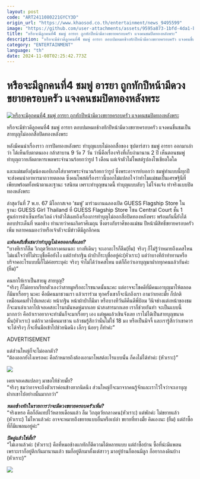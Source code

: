 ```yaml
---
layout: post
code: "ART2411080221GYCY3D"
origin_url: "https://www.khaosod.co.th/entertainment/news_9495599"
image: "https://github.com/user-attachments/assets/9595a873-1bfd-4da1-b133-e49a981ad8de"
title: "หรือจะมีลูกคนที่4 ชมพู่ อารยา ถูกทักปีหน้ามีดวงขยายครอบครัว แจงคนชมปิดทองหลังพระ"
description: "หรือจะมีข่าวดีลูกคนที่4 ชมพู่ อารยา ตอบปมหมอช้างทักปีหน้ามีดวงขยายครอบครัว แจงคนชื่นชมเป็นสายบุญไม่ออกสื่อปิดทองหลังพระ หลังมีคนนำเรื่องราว การปิดทองหลังพระ"
category: "ENTERTAINMENT"
language: "th"
date: 2024-11-08T02:25:42.773Z
---
```


# หรือจะมีลูกคนที่4 ชมพู่ อารยา ถูกทักปีหน้ามีดวงขยายครอบครัว แจงคนชมปิดทองหลังพระ

[![หรือจะมีลูกคนที่4 ชมพู่ อารยา ถูกทักปีหน้ามีดวงขยายครอบครัว แจงคนชมปิดทองหลังพระ](https://www.khaosod.co.th/wpapp/uploads/2024/11/chomarbaby4811679998.jpg "หรือจะมีลูกคนที่4 ชมพู่ อารยา ถูกทักปีหน้ามีดวงขยายครอบครัว แจงคนชมปิดทองหลังพระ")](https://www.khaosod.co.th/wpapp/uploads/2024/11/chomarbaby4811679998.jpg)

หรือจะมีข่าวดีลูกคนที่4 ชมพู่ อารยา ตอบปมหมอช้างทักปีหน้ามีดวงขยายครอบครัว แจงคนชื่นชมเป็นสายบุญไม่ออกสื่อปิดทองหลังพระ

หลังมีคนนำเรื่องราว การปิดทองหลังพระ ทำบุญแบบไม่ออกสื่อของ ซุปตาร์สาว ชมพู่ อารยา ออกมาเล่าว่า ได้เห็นกับตาตนเอง กล้าสาบาน 9 วัด 7 วัน ว่านี่คือเรื่องจริงที่เก็บงำมานาน 2 ปี เห็นตอนชมพู่ทำบุญถวายภัตตาหารเพลพระจำนวนร้อยกว่ารูป 1 เดือน แต่เจ้าตัวไม่โพสต์รูปลงโซเชียลใดใด

และแม่ชมยังอุ้มน้องแอบิเกลใส่บาตรพระจำนวนร้อยกว่ารูป ซึ่งพระอาจารย์บอกว่า ชมพู่ทำแบบนี้ทุกปี จะส่งคนนำอาหารมาถวายตลอด ซึ่งคนโพสต์เรื่องราวนี้บอกไม่แปลกใจว่าทำไมแม่ชมเป็นเศรษฐินีที่เพียบพร้อมทั้งหน้าตาและฐานะ รสนิยม เพราะทำบุญขนาดนี้ ทำบุญแบบลับๆ ไม่โจ่งแจ้ง ทำจริงแบบปิดทองหลังพระ

ล่าสุดวันที่ 7 พ.ย. 67 มีโอกาสเจอ ‘ชมพู่’ มาร่วมงานฉลองเปิด GUESS Flagship Store ในฐานะ GUESS Girl Thailand ที่ GUESS Flagship Store โซน Central Court ชั้น 1 ศูนย์การค้าเซ็นทรัลเวิลด์ เจ้าตัวได้เผยถึงเรื่องการทำบุญไม่ออกสื่อปิดทองหลังพระ พร้อมกันนี้ยังได้ตอบประเด็นที่ หมอช้าง ทำนายว่าคนเกิดราศีเมถุน ซึ่งตรงกับราศีของแม่ชม ปีหน้ามีสิทธิ์ขยายครอบครัวเพิ่ม หลายคนมองว่าหรือเจ้าตัวจะมีข่าวดีมีลูกอีกคน

_**แฟนคลับชื่นชมว่าทำบุญไม่เคยออกสื่อเลย?**_  
“บางทีเราก็ลืม วิกฤตวัยกลางคนเนอะ บางทีเดินๆ จะเอาอะไรก็ลืม(ยิ้ม) จริงๆ ก็ไม่รู้ว่าหมายถึงเคสไหน ไม่แน่ใจว่าที่ไม่ระบุชื่อคือยังไง แต่ถ้าทำกฐิน ผ้าป่าก็ระบุชื่ออยู่ค่ะ(หัวเราะ) แต่ว่าบางทีถ้าทำทานหรือบริจาคอะไรแบบนี้ก็ไม่ค่อยระบุค่ะ จริงๆ จำไม่ได้ว่าเคสไหน แต่ก็ถือว่าเอาบุญมาฝากทุกคนแล้วกันค่ะ (ยิ้ม)”

คนยกให้เราเป็นสายมู สายบุญ?  
“จริงๆ ก็ไม่อยากเรียกตัวเองว่าสายมูหรืออะไรขนาดนั้นนะคะ แต่อาจจะโชคดีที่มีคนเอาบุญมาให้ตลอด ก็มีมาเรื่อยๆ นะคะ คือมีคนมาชวนเรา แล้วเราร่วม ทุกครั้งเขาก็จะนึกถึงเรา ถามว่าเยอะมั้ย ก็ปกติเหมือนคนทั่วไปแหละค่ะ หน้ากฐิน หน้าผ้าป่าก็มีมา หรือบางทีวันดีคืนดีพี่ป้อม วินิจช่างแต่งหน้าของชมก็จะมาเล่าเวลาไปเจอเคสอะไรมามันหดหู่มากเลย น่าสงสารมากเลย เราก็ช่วยกันทำ จะเป็นแบบนี้มากกว่า คือถ้าเราอยากจะทำมันก็จะมาเรื่อยๆ เอง แต่พูดแล้วเขินจังเลย เราไม่ได้เป็นสายบุญขนาดนั้น(หัวเราะ) แต่ถ้าเวลามีคนมาชวน แล้วชมรู้สึกว่านั่นไม่ใช่ 18 มง หรือเป็นมิจจี้ และเรารู้สึกว่าเขาควรจะได้จริงๆ ก็จะยื่นมือเข้าไปช่วยนิดนึง เล็กๆ น้อยๆ ก็ทำค่ะ”

ADVERTISEMENT

แต่ส่วนใหญ่ก็จะไม่ออกตัว?  
“ต้องออกยังไงเหรอคะ คือถ้าหมายถึงต้องเอามาโพสต์อะไรแบบนั้น ก็คงไม่ได้ทำค่ะ (หัวเราะ)”

[![](https://www.khaosod.co.th/wpapp/uploads/2024/11/S__43524125.jpg)](https://www.khaosod.co.th/wpapp/uploads/2024/11/S__43524125.jpg)

เคยเจอเคสแปลกๆ มาขอให้ช่วยมั้ย?  
“จริงๆ ชมว่าอาจจะถึงตัวเราค่อนข้างยากนิดนึง ส่วนใหญ่ก็จะมาจากคนรู้จักและเราไว้ใจว่าจะเอาบุญฝากเขาไปอย่างนั้นมากกว่า”

_**หมอช้างทักในรายการว่าจะมีดวงขยายครอบครัวเพิ่ม?**_  
“จริงเหรอ คือก็อัดเทปไว้หลายเดือนแล้ว ลืม วิกฤตวัยกลางคน(หัวเราะ) แต่พักค่ะ ไม่ขยายแล้ว (หัวเราะ) ไม่ไหวแล้วค่ะ อาจจะหมายถึงขยายแบบอื่นหรือเปล่า ขยายที่ทางมั้ย คิดเองนะ (ยิ้ม) แต่ถ้าซื้อที่ก็มีแพลนอยู่ค่ะ”

_**ปิดอู่แล้วใช่มั้ย?**_  
“ไม่เอาแล้วค่ะ (หัวเราะ) คือที่หมอช้างแกทักก็ตีความได้หลายแบบ แต่ถ้าซื้อบ้าน ซื้อที่น่ะมีแพลน เพราะเราก็อยู่ตึกกันมานานแล้ว ชมก็อยู่ตึกมาตั้งแต่สาวๆ มาอยู่บ้านก็ตอนมีลูก ก็อยากลงดินบ้าง (หัวเราะ)”

[![](https://www.khaosod.co.th/wpapp/uploads/2024/11/chomarbaby4811671.jpg)](https://www.khaosod.co.th/wpapp/uploads/2024/11/chomarbaby4811671.jpg)